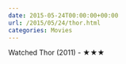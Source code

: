 ```yaml
---
date: 2015-05-24T00:00:00+00:00
url: /2015/05/24/thor.html
categories: Movies
---
```

Watched Thor (2011) - ★★★




